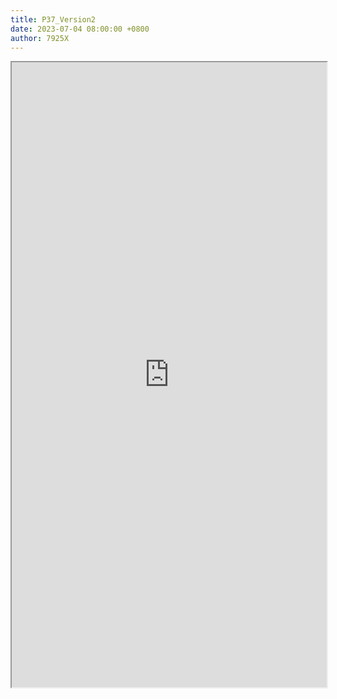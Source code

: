 ```yaml
---
title: P37_Version2
date: 2023-07-04 08:00:00 +0800
author: 7925X
---
```


<iframe src="https://y.dialwo.com/7925X2024/20230704-P37_Version2.pdf" width="100%" height="1000px"></iframe>
